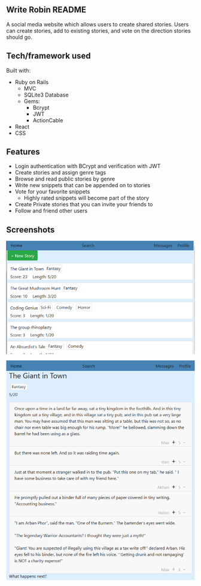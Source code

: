 ﻿## Write Robin README

A social media website which allows users to create shared stories. Users can create stories, add to existing stories, and vote on the direction stories should go. 

## Tech/framework used

Built with:

* Ruby on Rails
  * MVC
  * SQLite3 Database
  * Gems:
    * Bcrypt
    * JWT
    * ActionCable
* React
* CSS

## Features

* Login authentication with BCrypt and verification with JWT
* Create stories and assign genre tags
* Browse and read public stories by genre
* Write new snippets that can be appended on to stories
* Vote for your favorite snippets
    * Highly rated snippets will become part of the story
* Create Private stories that you can invite your friends to
* Follow and friend other users

## Screenshots

![List of Stories](https://raw.githubusercontent.com/nwdunlap17/writeRobinFrontend/master/images/stories.PNG)


![Giant Story](https://raw.githubusercontent.com/nwdunlap17/writeRobinFrontend/master/images/giant.PNG)
